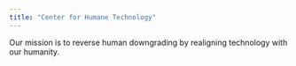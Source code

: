 ```yaml
---
title: "Center for Humane Technology"
---
```


Our mission is to reverse human downgrading by realigning technology with our humanity.

